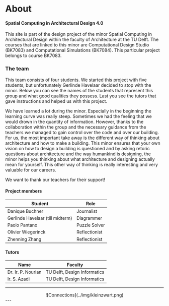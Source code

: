 # About
#### Spatial Computing in Architectural Design 4.0

This site is part of the design project of the minor Spatial Computing in Architectural Design within the faculty of Architecture at the TU Delft. The courses that are linked to this minor are Computational Design Studio (BK7083) and Computational Simulations (BK7084). This particular project belongs to course BK7083.

### The team
This team consists of four students. We started this project with five students, but unfortunately Gerlinde Havelaar decided to stop with the minor. Below you can see the names of the students that represent this group and what good qualities they possess. Last you see the tutors that gave instructions and helped us with this project.

We have learned a lot during the minor. Especially in the beginning the learning curve was really steep. Sometimes we had the feeling that we would drown in the quantity of information. However, thanks to the collaboration within the group and the necessary guidance from the teachers we managed to gain control over the code and over our building. For us, the most important take away is the different way of thinking about architecture and how to make a building. This minor ensures that your own vision on how to design a building is questioned and by asking retoric questions about architecture and the way humankind is designing, the minor helps you thinking about what architecture and designing actually mean for yourself. This other way of thinking is really interesting and very valuable for our careers.  

 We want to thank our teachers for their support!  

#### Project members
Student | Role
---------|---------
Danique Buchner | Journalist
Gerlinde Havelaar (till midterm) | Diagrammer
Paolo Pantano | Puzzle Solver
Olivier Wiegerinck | Reflectionist
Zhenning Zhang | Reflectionist

#### Tutors
Name | Faculty
---------|----------
 Dr. Ir. P. Nourian | TU Delft, Design Informatics
 Ir. S. Azadi | TU Delft, Design Informatics 

---
<center>
    ![Connections](../img/kleinzwart.png)
</center>
---